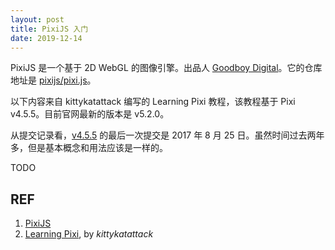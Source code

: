 ```yaml
---
layout: post
title: PixiJS 入门
date: 2019-12-14
---
```


PixiJS 是一个基于 2D WebGL 的图像引擎。出品人 [Goodboy Digital][2]。它的仓库地址是 [pixijs/pixi.js][3]。

以下内容来自 kittykatattack 编写的 Learning Pixi 教程，该教程基于 Pixi v4.5.5。目前官网最新的版本是 v5.2.0。

从提交记录看，[v4.5.5][5] 的最后一次提交是 2017 年 8 月 25 日。虽然时间过去两年多，但是基本概念和用法应该是一样的。

TODO

## REF

1. [PixiJS][1]
1. [Learning Pixi][4], by *kittykatattack*

[1]: https://www.pixijs.com/ "PixiJS"
[2]: https://www.goodboydigital.com "Goodboy Digital"
[3]: https://github.com/pixijs/pixi.js "pixijs/pixi.js"
[4]: https://github.com/kittykatattack/learningPixi "Learning Pixi"
[5]: https://github.com/pixijs/pixi.js/tree/v4.5.5 "v4.5.5"
